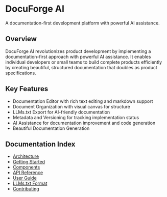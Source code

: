 # DocuForge AI

A documentation-first development platform with powerful AI assistance.

## Overview

DocuForge AI revolutionizes product development by implementing a documentation-first approach with powerful AI assistance. It enables individual developers or small teams to build complete products efficiently by creating beautiful, structured documentation that doubles as product specifications.

## Key Features

- Documentation Editor with rich text editing and markdown support
- Document Organization with visual canvas for structure
- LLMs.txt Export for AI-friendly documentation
- Metadata and Versioning for tracking implementation status
- AI Assistance for documentation improvement and code generation
- Beautiful Documentation Generation

## Documentation Index

- [Architecture](./architecture/)
- [Getting Started](./getting-started.md)
- [Components](./components/)
- [API Reference](./api/)
- [User Guide](./user-guide/)
- [LLMs.txt Format](./llms-txt-format.md)
- [Contributing](./contributing.md)
